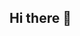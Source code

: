 ## Hi there 👋

<!--
**Javaney-Thomas/Javaney-Thomas** is a ✨ _special_ ✨ repository because its `README.md` (this file) appears on your GitHub profile.

Here are some ideas to get you started:

### 👋 Hi, I'm Javaney Thomas — Full Stack Dev | Veteran | Future Tech Entrepreneur

- 🔭 I’m currently working on **Azura**, a revamped Amazon-style e-commerce website, and **Jobby**, a job search PWA built with TypeScript, React, and the PERN stack.

- 👯 I’m looking to collaborate on **AI-powered apps**, **web platforms for creators**, or **products that improve people’s daily lives**.

- 📫 How to reach me: [tjavaney@gmail.com](mailto\:tjavaney@gmail.com) | [LinkedIn](https://linkedin.com/in/javaney-thomas-930284183) | [GitHub](https://github.com/Javaney-Thomas)



